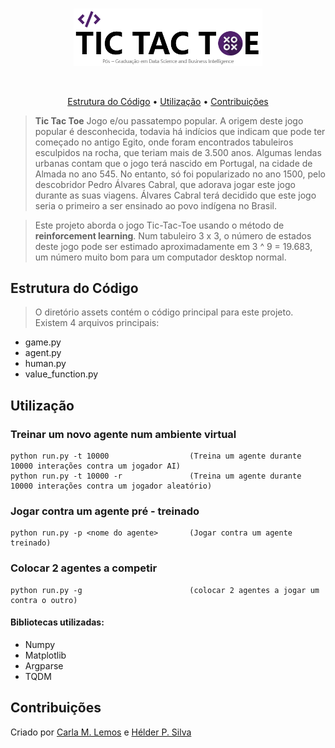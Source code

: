 <br/>
<p align="center">
        <img width="60%" src="/img/logo.png" alt="tictactoe">
    </a>
</p>

<br/>

<p align="center">
  <a href="#Estrutura do Código">Estrutura do Código</a> •
  <a href="#Utilização">Utilização</a> •
  <a href="#Contribuições">Contribuições</a>
</p>

> **Tic Tac Toe** Jogo e/ou passatempo popular.
> A origem deste jogo popular é desconhecida, todavia há indícios que indicam que pode ter começado no antigo Egito, onde foram encontrados tabuleiros esculpidos na rocha, que teriam mais de 3.500 anos.
>Algumas lendas urbanas contam que o jogo terá nascido em Portugal, na cidade de Almada no ano 545. No entanto, só foi popularizado no ano 1500, pelo descobridor Pedro Álvares Cabral, que adorava jogar este jogo durante as suas viagens. Álvares Cabral terá decidido que este jogo seria o primeiro a ser ensinado ao povo indígena no Brasil.

>Este projeto aborda o jogo Tic-Tac-Toe usando o método de **reinforcement learning**. Num tabuleiro 3 x 3, o número de estados deste jogo pode ser estimado aproximadamente em 3 ^ 9 = 19.683, um número muito bom para um computador desktop normal.


## Estrutura do Código

> O diretório assets contém o código principal para este projeto. Existem 4 arquivos principais:
* game.py
* agent.py
* human.py
* value_function.py


## Utilização

### Treinar um novo agente num ambiente virtual

    python run.py -t 10000                  (Treina um agente durante 10000 interações contra um jogador AI)
    python run.py -t 10000 -r               (Treina um agente durante 10000 interações contra um jogador aleatório)

### Jogar contra um agente pré - treinado

    python run.py -p <nome do agente>       (Jogar contra um agente treinado)

### Colocar 2 agentes a competir

    python run.py -g                        (colocar 2 agentes a jogar um contra o outro)
    
#### Bibliotecas utilizadas:
* Numpy
* Matplotlib
* Argparse
* TQDM

## Contribuições
Criado por [Carla M. Lemos](https://github.com/CarlaMLemos) e [Hélder P. Silva ](https://github.com/helderpsilva)



